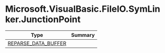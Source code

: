﻿
# Microsoft.VisualBasic.FileIO.SymLinker.JunctionPoint

|Type|Summary|
|----|-------|
|[REPARSE_DATA_BUFFER](./REPARSE_DATA_BUFFER.md)||

